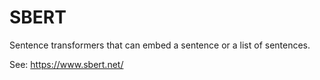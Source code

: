 # SBERT

Sentence transformers that can embed a sentence or a list of sentences.

See: https://www.sbert.net/